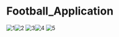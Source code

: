 # Football_Application
![1](https://user-images.githubusercontent.com/78410547/195682560-00ee0c1e-5c11-4b50-9e48-6d80e5f64e65.jpg)![2](https://user-images.githubusercontent.com/78410547/195682597-2980fb51-099c-4f80-8ac8-aed456aa94cd.jpg)
![3](https://user-images.githubusercontent.com/78410547/195682643-3885c123-1cdb-450c-8e6d-943ec07014e8.jpg)![4](https://user-images.githubusercontent.com/78410547/195682667-d8676bc5-bfdd-4e71-ba25-aba5751dd17a.jpg)
![5](https://user-images.githubusercontent.com/78410547/195682701-92dae552-c120-4c94-a05e-a47bbb31c241.jpg)


